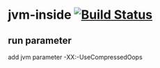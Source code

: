 # jvm-inside [![Build Status](https://travis-ci.org/cmonkey/jvm-inside.svg?branch=master)](https://travis-ci.org/cmonkey/jvm-inside)
## run parameter

add jvm parameter -XX:-UseCompressedOops
